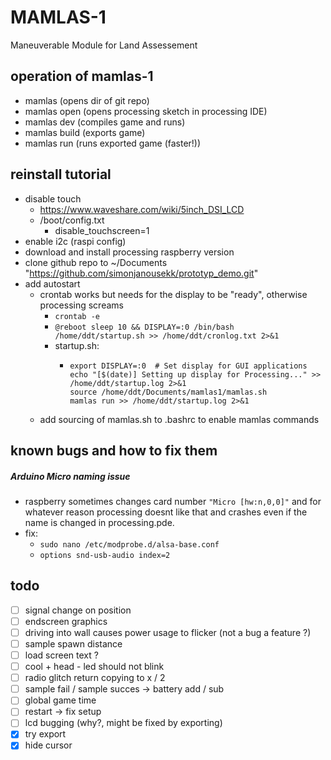 # MAMLAS-1

Maneuverable Module for Land Assessement

## operation of mamlas-1

- mamlas (opens dir of git repo)
- mamlas open (opens processing sketch in processing IDE)
- mamlas dev (compiles game and runs)
- mamlas build (exports game)
- mamlas run (runs exported game (faster!))

## reinstall tutorial

- disable touch
  - https://www.waveshare.com/wiki/5inch_DSI_LCD
  - /boot/config.txt
    - disable_touchscreen=1
- enable i2c (raspi config)
- download and install processing raspberry version
- clone github repo to ~/Documents "https://github.com/simonjanousekk/prototyp_demo.git"
- add autostart
  - crontab works but needs for the display to be "ready", otherwise processing screams
    - `crontab -e`
    - `@reboot sleep 10 && DISPLAY=:0 /bin/bash /home/ddt/startup.sh >> /home/ddt/cronlog.txt 2>&1`
    - startup.sh:
      - ```#!/bin/bash
        export DISPLAY=:0  # Set display for GUI applications
        echo "[$(date)] Setting up display for Processing..." >> /home/ddt/startup.log 2>&1
        source /home/ddt/Documents/mamlas1/mamlas.sh
        mamlas run >> /home/ddt/startup.log 2>&1
        ```
  - add sourcing of mamlas.sh to .bashrc to enable mamlas commands

## known bugs and how to fix them

##### Arduino Micro naming issue

- raspberry sometimes changes card number `"Micro [hw:n,0,0]"` and for whatever reason processing doesnt like that and crashes even if the name is changed in processing.pde.
- fix:
  - `sudo nano /etc/modprobe.d/alsa-base.conf`
  - `options snd-usb-audio index=2`

## todo

- [ ] signal change on position
- [ ] endscreen graphics
- [ ] driving into wall causes power usage to flicker (not a bug a feature ?)
- [ ] sample spawn distance
- [ ] load screen text ?
- [ ] cool + head - led should not blink
- [ ] radio glitch return copying to x / 2
- [ ] sample fail / sample succes -> battery add / sub
- [ ] global game time
- [ ] restart -> fix setup
- [ ] lcd bugging (why?, might be fixed by exporting)
- [x] try export
- [x] hide cursor
